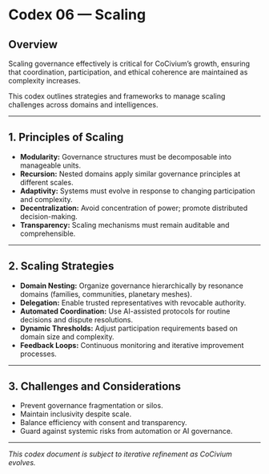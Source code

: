 # Codex 06 — Scaling

## Overview

Scaling governance effectively is critical for CoCivium’s growth, ensuring that coordination, participation, and ethical coherence are maintained as complexity increases.

This codex outlines strategies and frameworks to manage scaling challenges across domains and intelligences.

---

## 1. Principles of Scaling

- **Modularity:** Governance structures must be decomposable into manageable units.
- **Recursion:** Nested domains apply similar governance principles at different scales.
- **Adaptivity:** Systems must evolve in response to changing participation and complexity.
- **Decentralization:** Avoid concentration of power; promote distributed decision-making.
- **Transparency:** Scaling mechanisms must remain auditable and comprehensible.

---

## 2. Scaling Strategies

- **Domain Nesting:** Organize governance hierarchically by resonance domains (families, communities, planetary meshes).
- **Delegation:** Enable trusted representatives with revocable authority.
- **Automated Coordination:** Use AI-assisted protocols for routine decisions and dispute resolutions.
- **Dynamic Thresholds:** Adjust participation requirements based on domain size and complexity.
- **Feedback Loops:** Continuous monitoring and iterative improvement processes.

---

## 3. Challenges and Considerations

- Prevent governance fragmentation or silos.
- Maintain inclusivity despite scale.
- Balance efficiency with consent and transparency.
- Guard against systemic risks from automation or AI governance.

---

*This codex document is subject to iterative refinement as CoCivium evolves.*


